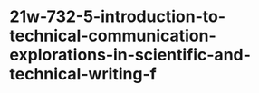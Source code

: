 # 21w-732-5-introduction-to-technical-communication-explorations-in-scientific-and-technical-writing-f